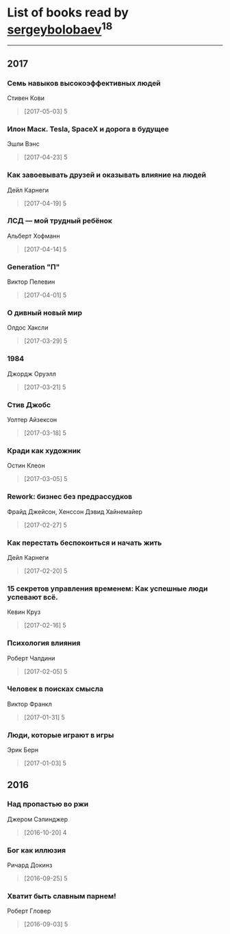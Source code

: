 # List of books read by [sergeybolobaev](http://vk.com/id37918255)<sup>18</sup>
---

## 2017

### Семь навыков высокоэффективных людей
Стивен Кови
> [2017-05-03] 5


### Илон Маск. Tesla, SpaceX и дорога в будущее
Эшли Вэнс
> [2017-04-23] 5


### Как завоевывать друзей и оказывать влияние на людей
Дейл Карнеги
> [2017-04-19] 5


### ЛСД — мой трудный ребёнок
Альберт Хофманн
> [2017-04-14] 5


### Generation "П"
Виктор Пелевин
> [2017-04-01] 5


### О дивный новый мир
Олдос Хаксли
> [2017-03-29] 5


### 1984
Джордж Оруэлл
> [2017-03-21] 5


### Стив Джобс
Уолтер Айзексон
> [2017-03-18] 5


### Кради как художник
Остин Клеон
> [2017-03-05] 5


### Rework: бизнес без предрассудков
Фрайд Джейсон, Хенссон Дэвид Хайнемайер
> [2017-02-27] 5


### Как перестать беспокоиться и начать жить
Дейл Карнеги
> [2017-02-20] 5


### 15 секретов управления временем: Как успешные люди успевают всё.
Кевин Круз
> [2017-02-16] 5


### Психология влияния
Роберт Чалдини
> [2017-02-05] 5


### Человек в поисках смысла
Виктор Франкл
> [2017-01-31] 5


### Люди, которые играют в игры
Эрик Берн
> [2017-01-03] 5



## 2016

### Над пропастью во ржи
Джером Сэлинджер
> [2016-10-20] 4


### Бог как иллюзия
Ричард Докинз
> [2016-09-25] 5


### Хватит быть славным парнем!
Роберт Гловер
> [2016-09-03] 5



